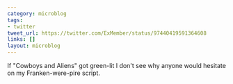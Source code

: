 ```yaml
---
category: microblog
tags:
- twitter
tweet_url: https://twitter.com/ExMember/status/97440419591364608
links: []
layout: microblog
---
```

If "Cowboys and Aliens" got green-lit I don't see why anyone would hesitate on my Franken-were-pire  script.
